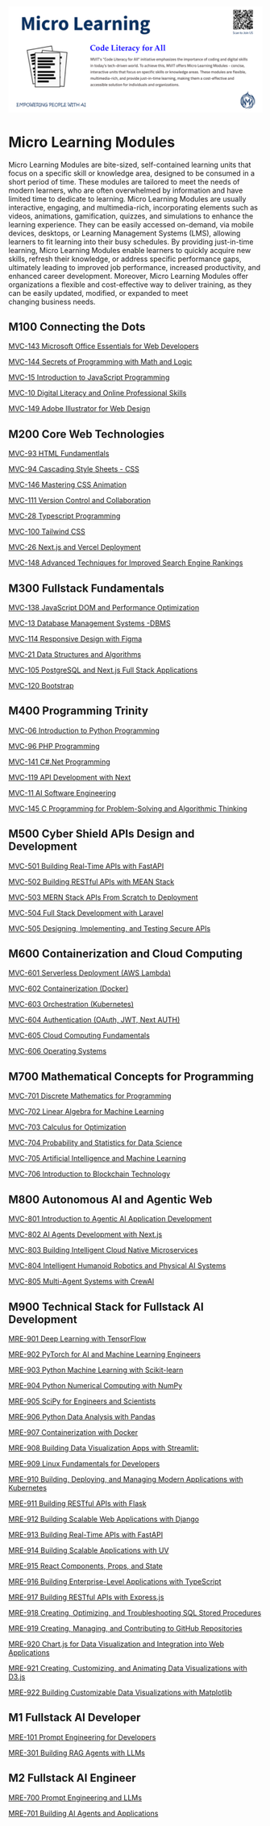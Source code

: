 <img src="mvit-add10.png" alt="Alt Text" >

# Micro Learning Modules
Micro Learning Modules are bite-sized, self-contained learning units that focus on a specific skill or knowledge area, designed to be consumed in a short period of time. These modules are tailored to meet the needs of modern learners, who are often overwhelmed by information and have limited time to dedicate to learning. Micro Learning Modules are usually interactive, engaging, and multimedia-rich, incorporating elements such as videos, animations, gamification, quizzes, and simulations to enhance the learning experience. They can be easily accessed on-demand, via mobile devices, desktops, or Learning Management Systems (LMS), allowing learners to fit learning into their busy schedules. By providing just-in-time learning, Micro Learning Modules enable learners to quickly acquire new skills, refresh their knowledge, or address specific performance gaps, ultimately leading to improved job performance, increased productivity, and enhanced career development. Moreover, Micro Learning Modules offer organizations a flexible and cost-effective way to deliver training, as they can be easily updated, modified, or expanded to meet changing business needs.

## M100 Connecting the Dots

[MVC-143 Microsoft Office Essentials for Web Developers](OMCDEV/Readme.md)

[MVC-144 Secrets of Programming with Math and Logic](SPML/Readme.md)


[MVC-15 Introduction to JavaScript Programming](Introduction_to_JavaScript_Programming/Readme.md)

[MVC-10 Digital Literacy and Online Professional Skills](DLOPS/Readme.md)

[MVC-149 Adobe Illustrator for Web Design](AdobeAi/Readme.md)



## M200 Core Web Technologies

[MVC-93 HTML Fundamentlals](HTML_Fundamentals/Readme.md)

[MVC-94 Cascading Style Sheets - CSS](CSS/Readme.md)

[MVC-146 Mastering CSS Animation](CSSAnimation/Readme.md)

[MVC-111 Version Control and Collaboration](VCS/Readme.md)

[MVC-28 Typescript Programming](TS/Readme.md)

[MVC-100 Tailwind CSS](TW/Readme.md)

[MVC-26 Next.js and Vercel Deployment](NextVercel/Readme.md)

[MVC-148 Advanced Techniques for Improved Search Engine Rankings](SEO/Readme.md)




## M300 Fullstack Fundamentals

[MVC-138 JavaScript DOM and Performance Optimization](DOM/Readme.md)

[MVC-13 Database Management Systems -DBMS](DBMS/Readme.md)

[MVC-114 Responsive Design with Figma](RDS/Readme.md)

[MVC-21 Data Structures and Algorithms](DSA/Readme.md)

[MVC-105 PostgreSQL and Next.js Full Stack Applications](PsqlNext/Readme.md)

[MVC-120 Bootstrap](Bootstrap/Readme.md)


## M400 Programming Trinity

[MVC-06 Introduction to Python Programming](Introduction_to_Python_Programming/Readme.md)

[MVC-96 PHP Programming](PHP/Readme.md)

[MVC-141 C#.Net Programming](Csharp/Readme.md)

[MVC-119 API Development with Next](APINext/Readme.md)

[MVC-11 AI Software Engineering](AISE/Readme.md)

[MVC-145 C Programming for Problem-Solving and Algorithmic Thinking](CLang/Readme.md)


## M500 Cyber Shield APIs Design and Development

[MVC-501 Building Real-Time APIs with FastAPI]()

[MVC-502 Building RESTful APIs with MEAN Stack]()

[MVC-503 MERN Stack APIs From Scratch to Deployment]()

[MVC-504 Full Stack Development with Laravel]()

[MVC-505 Designing, Implementing, and Testing Secure APIs](CSF/Readme.md)


## M600 Containerization and Cloud Computing

[MVC-601 Serverless Deployment (AWS Lambda)]()

[MVC-602 Containerization (Docker)]()

[MVC-603 Orchestration (Kubernetes)]()

[MVC-604 Authentication (OAuth, JWT, Next AUTH)]()

[MVC-605 Cloud Computing Fundamentals](CCF/Readme.md)

[MVC-606 Operating Systems]()


## M700 Mathematical Concepts for Programming

[MVC-701 Discrete Mathematics for Programming](DMP/Readme.md)

[MVC-702 Linear Algebra for Machine Learning](LAML/Readme.md)

[MVC-703 Calculus for Optimization](CFO/Readme.md)

[MVC-704 Probability and Statistics for Data Science](SDS/Readme.md)

[MVC-705 Artificial Intelligence and Machine Learning]()

[MVC-706 Introduction to Blockchain Technology](BC/Readme.md)


## M800 Autonomous AI and Agentic Web

[MVC-801 Introduction to Agentic AI Application Development](AgenticAI/Readme.md)

[MVC-802 AI Agents Development with Next.js](NextAI/Readme.md)

[MVC-803 Building Intelligent Cloud Native Microservices](Microservices/Readme.md)

[MVC-804 Intelligent Humanoid Robotics and Physical AI Systems](IHR/Readme.md)

[MVC-805 Multi-Agent Systems with CrewAI](CrewAI/Readme.md)


## M900 Technical Stack for Fullstack AI Development

[MRE-901 Deep Learning with TensorFlow](MRE001/Readme.md)

[MRE-902 PyTorch for AI and Machine Learning Engineers](MRE002/Readme.md)

[MRE-903 Python Machine Learning with Scikit-learn](MRE003/Readme.md)

[MRE-904 Python Numerical Computing with NumPy](MRE004/Readme.md)

[MRE-905 SciPy for Engineers and Scientists](MRE005/Readme.md)

[MRE-906 Python Data Analysis with Pandas](MRE006/Readme.md)

[MRE-907 Containerization with Docker](MRE007/Readme.md)

[MRE-908 Building Data Visualization Apps with Streamlit:](MRE008/Readme.md)

[MRE-909 Linux Fundamentals for Developers](MRE009/Readme.md)

[MRE-910 Building, Deploying, and Managing Modern Applications with Kubernetes](MRE010/Readme.md)

[MRE-911 Building RESTful APIs with Flask](MRE011/Readme.md)

[MRE-912 Building Scalable Web Applications with Django](MRE012/Readme.md)

[MRE-913 Building Real-Time APIs with FastAPI](MRE013/Readme.md)

[MRE-914 Building Scalable Applications with UV](MRE014/Readme.md)

[MRE-915 React Components, Props, and State](MRE015/Readme.md)

[MRE-916 Building Enterprise-Level Applications with TypeScript](MRE016/Readme.md)

[MRE-917 Building RESTful APIs with Express.js](MRE017/Readme.md)

[MRE-918 Creating, Optimizing, and Troubleshooting SQL Stored Procedures](MRE018/Readme.md)

[MRE-919 Creating, Managing, and Contributing to GitHub Repositories](MRE020/Readme.md)

[MRE-920 Chart.js for Data Visualization and Integration into Web Applications](MRE021/Readme.md)

[MRE-921 Creating, Customizing, and Animating Data Visualizations with D3.js](MRE022/Readme.md)

[MRE-922 Building Customizable Data Visualizations with Matplotlib](MRE023/Readme.md)


## M1 Fullstack AI Developer

[MRE-101 Prompt Engineering for Developers](MRE101/Readme.md)

[MRE-301 Building RAG Agents with LLMs](MRE301/Readme.md)


## M2 Fullstack AI Engineer

[MRE-700 Prompt Engineering and LLMs](PE/Readme.md)

[MRE-701 Building AI Agents and Applications](AutoGen/Readme.md)
